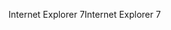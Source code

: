 <span data-ttu-id="a3be7-101">Internet Explorer 7</span><span class="sxs-lookup"><span data-stu-id="a3be7-101">Internet Explorer 7</span></span>